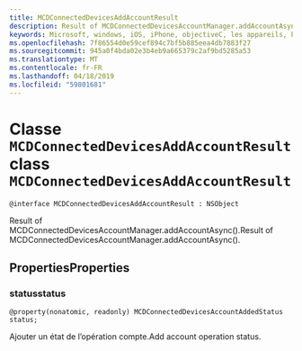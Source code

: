 ```yaml
---
title: MCDConnectedDevicesAddAccountResult
description: Result of MCDConnectedDevicesAccountManager.addAccountAsync().
keywords: Microsoft, windows, iOS, iPhone, objectiveC, les appareils, Project Rome connectés
ms.openlocfilehash: 7f86554d0e59cef894c7bf5b885eea4db7883f27
ms.sourcegitcommit: 945a0f4bda02e3b4eb9a665379c2af9bd5285a53
ms.translationtype: MT
ms.contentlocale: fr-FR
ms.lasthandoff: 04/18/2019
ms.locfileid: "59801681"
---
```

# <a name="class-mcdconnecteddevicesaddaccountresult"></a><span data-ttu-id="391a4-104">Classe `MCDConnectedDevicesAddAccountResult`</span><span class="sxs-lookup"><span data-stu-id="391a4-104">class `MCDConnectedDevicesAddAccountResult`</span></span> 

```
@interface MCDConnectedDevicesAddAccountResult : NSObject
```  
<span data-ttu-id="391a4-105">Result of MCDConnectedDevicesAccountManager.addAccountAsync().</span><span class="sxs-lookup"><span data-stu-id="391a4-105">Result of MCDConnectedDevicesAccountManager.addAccountAsync().</span></span>

## <a name="properties"></a><span data-ttu-id="391a4-106">Properties</span><span class="sxs-lookup"><span data-stu-id="391a4-106">Properties</span></span>

### <a name="status"></a><span data-ttu-id="391a4-107">status</span><span class="sxs-lookup"><span data-stu-id="391a4-107">status</span></span>

`@property(nonatomic, readonly) MCDConnectedDevicesAccountAddedStatus status;`

<span data-ttu-id="391a4-108">Ajouter un état de l’opération compte.</span><span class="sxs-lookup"><span data-stu-id="391a4-108">Add account operation status.</span></span>
